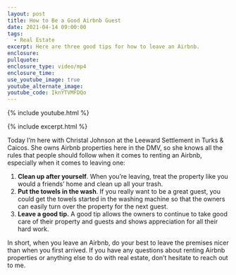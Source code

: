 ```yaml
---
layout: post
title: How to Be a Good Airbnb Guest
date: 2021-04-14 09:00:00
tags:
  - Real Estate
excerpt: Here are three good tips for how to leave an Airbnb.
enclosure:
pullquote:
enclosure_type: video/mp4
enclosure_time:
use_youtube_image: true
youtube_alternate_image:
youtube_code: IknYTVMFDQo
---
```

{% include youtube.html %}

{% include excerpt.html %}

Today I’m here with Christal Johnson at the Leeward Settlement in Turks & Caicos. She owns Airbnb properties here in the DMV, so she knows all the rules that people should follow when it comes to renting an Airbnb, especially when it comes to leaving one:

1. **Clean up after yourself**. When you’re leaving, treat the property like you would a friends’ home and clean up all your trash.
2. **Put the towels in the wash**. If you really want to be a great guest, you could get the towels started in the washing machine so that the owners can easily turn over the property for the next guest.
3. **Leave a good tip.** A good tip allows the owners to continue to take good care of their property and guests and shows appreciation for all their hard work.

In short, when you leave an Airbnb, do your best to leave the premises nicer than when you first arrived. If you have any questions about renting Airbnb properties or anything else to do with real estate, don’t hesitate to reach out to me.
